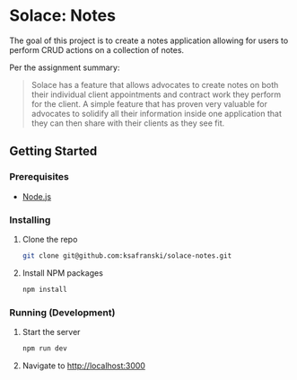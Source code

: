 # Solace: Notes

The goal of this project is to create a notes application allowing for users
to perform CRUD actions on a collection of notes.

Per the assignment summary:

> Solace has a feature that allows advocates to create notes on both their individual client appointments and contract work they perform for the client. A simple feature that has proven very valuable for advocates to solidify all their information inside one application that they can then share with their clients as they see fit.

## Getting Started

### Prerequisites

- [Node.js](https://nodejs.org/en/)

### Installing

1. Clone the repo
   ```sh
   git clone git@github.com:ksafranski/solace-notes.git
   ```
2. Install NPM packages
   ```sh
   npm install
   ```

### Running (Development)

1. Start the server

   ```sh
   npm run dev
   ```

2. Navigate to [http://localhost:3000](http://localhost:3000)
